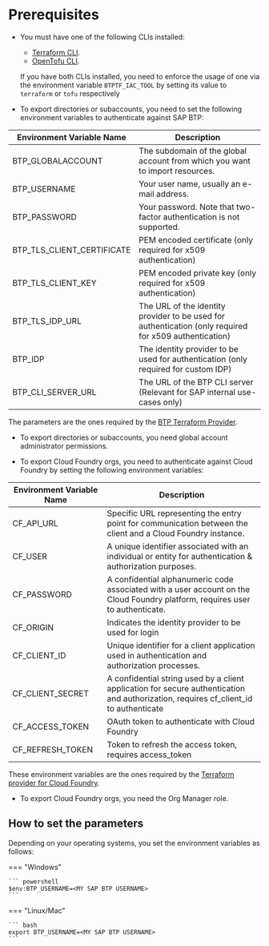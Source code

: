 # Prerequisites

- You must have one of the following CLIs installed:  
     - [Terraform CLI](https://developer.hashicorp.com/terraform/install).
     - [OpenTofu CLI](https://opentofu.org/docs/intro/install/).
 
    If you have both CLIs installed, you need to enforce the usage of one via the environment variable `BTPTF_IAC_TOOL` by setting its value to `terraform` or `tofu` respectively

- To export directories or subaccounts, you need to set the following environment variables to authenticate against SAP BTP: 

| Environment Variable Name  | Description |
| --- | --- |
| BTP_GLOBALACCOUNT | The subdomain of the global account from which you want to import resources. |
| BTP_USERNAME | Your user name, usually an e-mail address. |
| BTP_PASSWORD | Your password. Note that two-factor authentication is not supported.  |
| BTP_TLS_CLIENT_CERTIFICATE | PEM encoded certificate (only required for x509 authentication) |
| BTP_TLS_CLIENT_KEY | PEM encoded private key (only required for x509 authentication) |
| BTP_TLS_IDP_URL | The URL of the identity provider to be used for authentication (only required for x509 authentication) |
| BTP_IDP | The identity provider to be used for authentication (only required for custom IDP) |
| BTP_CLI_SERVER_URL | The URL of the BTP CLI server (Relevant for SAP internal use-cases only)  |

The parameters are the ones required by the [BTP Terraform Provider](https://registry.terraform.io/providers/SAP/btp/latest/docs).
- To export directories or subaccounts, you need global account administrator permissions.

- To export Cloud Foundry orgs, you need to authenticate against Cloud Foundry by setting the following environment variables: 
 
| Environment Variable Name  | Description |
| --- | --- |
| CF_API_URL | Specific URL representing the entry point for communication between the client and a Cloud Foundry instance. |
| CF_USER | A unique identifier associated with an individual or entity for authentication & authorization purposes. |
| CF_PASSWORD | A confidential alphanumeric code associated with a user account on the Cloud Foundry platform, requires user to authenticate.  |
| CF_ORIGIN | Indicates the identity provider to be used for login |
| CF_CLIENT_ID | Unique identifier for a client application used in authentication and authorization processes. |
| CF_CLIENT_SECRET | A confidential string used by a client application for secure authentication and authorization, requires cf_client_id to authenticate |
| CF_ACCESS_TOKEN | OAuth token to authenticate with Cloud Foundry |
| CF_REFRESH_TOKEN | Token to refresh the access token, requires access_token |

These environment variables are the ones required by the [Terraform provider for Cloud Foundry](https://registry.terraform.io/providers/cloudfoundry/cloudfoundry/latest/docs).

- To export Cloud Foundry orgs, you need the Org Manager role.

## How to set the parameters 
Depending on your operating systems, you set the environment variables as follows:

=== "Windows"

    ``` powershell
    $env:BTP_USERNAME=<MY SAP BTP USERNAME>
    ```

=== "Linux/Mac"

    ``` bash
    export BTP_USERNAME=<MY SAP BTP USERNAME>
    ```


